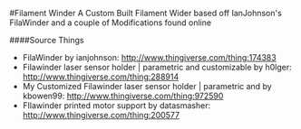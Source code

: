 #Filament Winder
A Custom Built Filament Wider based off IanJohnson's FilaWinder and a couple of Modifications found online  

####Source Things
- FilaWinder by ianjohnson: http://www.thingiverse.com/thing:174383
- Filawinder laser sensor holder | parametric and customizable by h0lger: http://www.thingiverse.com/thing:288914
- My Customized Filawinder laser sensor holder | parametric and by kbowen99: http://www.thingiverse.com/thing:972590
- FIlawinder printed motor support by datasmasher: http://www.thingiverse.com/thing:200577